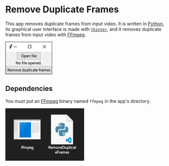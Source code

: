 # Remove Duplicate Frames
This app removes duplicate frames from input video. It is written in [Python](//python.org), its graphical user interface is made with [`tkinter`](//docs.python.org/library/tkinter.html), and it removes duplicate frames from input video with [FFmpeg](//ffmpeg.org).

![This app](App.png)
## Dependencies
You must put an [FFmpeg](//ffmpeg.org/download.html) binary named `ffmpeg` in the app's directory. 

![The app in a directory with its dependencies](Dependencies.png)
